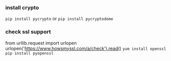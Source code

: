 
### install crypto
`pip install pycrypto` or `pip install pycryptodome` 

### check ssl support
from urllib.request import urlopen
urlopen('https://www.howsmyssl.com/a/check').read()
`
yum install openssl
pip install pyopenssl
`